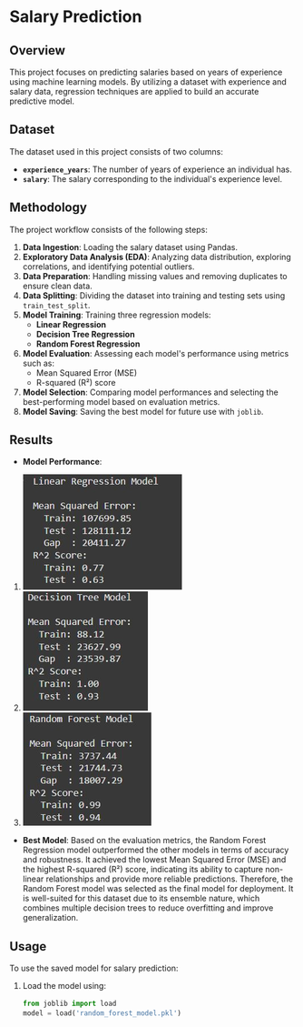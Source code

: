 # Salary Prediction

## Overview

This project focuses on predicting salaries based on years of experience using machine learning models. By utilizing a dataset with experience and salary data, regression techniques are applied to build an accurate predictive model.

## Dataset

The dataset used in this project consists of two columns:

- **`experience_years`**: The number of years of experience an individual has.
- **`salary`**: The salary corresponding to the individual's experience level.

## Methodology

The project workflow consists of the following steps:

1. **Data Ingestion**: Loading the salary dataset using Pandas.
2. **Exploratory Data Analysis (EDA)**: Analyzing data distribution, exploring correlations, and identifying potential outliers.
3. **Data Preparation**: Handling missing values and removing duplicates to ensure clean data.
4. **Data Splitting**: Dividing the dataset into training and testing sets using `train_test_split`.
5. **Model Training**: Training three regression models:
   - **Linear Regression**
   - **Decision Tree Regression**
   - **Random Forest Regression**
6. **Model Evaluation**: Assessing each model's performance using metrics such as:
   - Mean Squared Error (MSE)
   - R-squared (R²) score
7. **Model Selection**: Comparing model performances and selecting the best-performing model based on evaluation metrics.
8. **Model Saving**: Saving the best model for future use with `joblib`.

## Results

- **Model Performance**:
1. ![image alt](https://github.com/shamhasan/Salary-prediction-with-Regression/blob/33a02247223880f91cb8ab12ae5911a39122ecc2/Linear%20REgression.JPG)
2. ![image alt](https://github.com/shamhasan/Salary-prediction-with-Regression/blob/b28504976d5cce543bb815c94203e12c555cfbe5/Decision%20Tree.JPG)
3. ![image alt](https://github.com/shamhasan/Salary-prediction-with-Regression/blob/b28504976d5cce543bb815c94203e12c555cfbe5/Random%20forest.JPG)

- **Best Model**:
  Based on the evaluation metrics, the Random Forest Regression model outperformed the other models in terms of accuracy and robustness. It achieved the lowest Mean Squared Error (MSE) and the highest R-squared (R²) score, indicating its ability to capture non-linear relationships and provide more reliable predictions. Therefore, the Random Forest model was selected as the final model for deployment. It is well-suited for this dataset due to its ensemble nature, which combines multiple decision trees to reduce overfitting and improve generalization.
## Usage

To use the saved model for salary prediction:

1. Load the model using:
   ```python
   from joblib import load
   model = load('random_forest_model.pkl')
